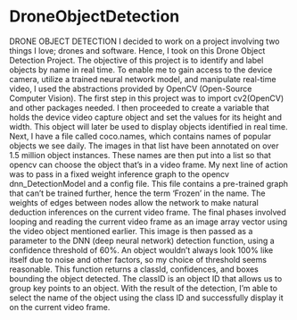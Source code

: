# DroneObjectDetection

DRONE OBJECT DETECTION
I decided to work on a project involving two things I love; drones and software. Hence, I took on this Drone Object Detection Project. The objective of this project is to identify and label objects by name in real time. To enable me to gain access to the device camera, utilize a trained neural network model, and manipulate real-time video, I used the abstractions provided by OpenCV (Open-Source Computer Vision).
The first step in this project was to import cv2(OpenCV) and other packages needed. I then proceeded to create a variable that holds the device video capture object and set the values for its height and width. This object will later be used to display objects identified in real time. 
Next, I have a file called coco.names, which contains names of popular objects we see daily. The images in that list have been annotated on over 1.5 million object instances. These names are then put into a list so that opencv can choose the object that’s in a video frame.
My next line of action was to pass in a fixed weight inference graph to the opencv dnn_DetectionModel and a config file. This file contains a pre-trained graph that can’t be trained further, hence the term ‘Frozen’ in the name. The weights of edges between nodes allow the network to make natural deduction inferences on the current video frame.
The final phases involved looping and reading the current video frame as an image array vector using the video object mentioned earlier. This image is then passed as a parameter to the DNN (deep neural network) detection function, using a confidence threshold of 60%. An object wouldn’t always look 100% like itself due to noise and other factors, so my choice of threshold seems reasonable. This function returns a classId, confidences, and boxes bounding the object detected. The classID is an object ID that allows us to group key points to an object. With the result of the detection, I’m able to select the name of the object using the class ID and successfully display it on the current video frame.
